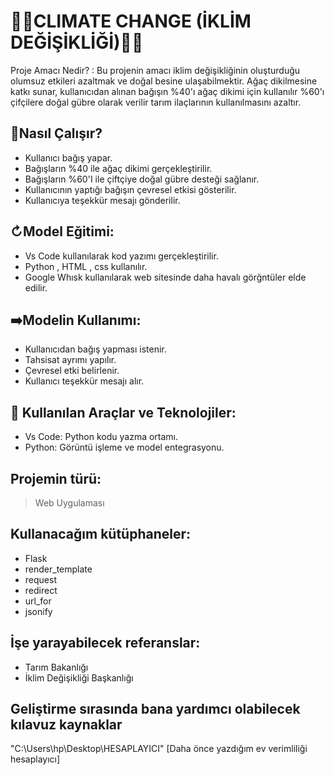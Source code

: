 # 🌅🌅CLIMATE CHANGE (İKLİM DEĞİŞİKLİĞİ)🌅🌅

Proje Amacı Nedir? : Bu projenin amacı iklim değişikliğinin oluşturduğu olumsuz etkileri azaltmak ve doğal besine ulaşabilmektir. Ağaç dikilmesine katkı sunar, kullanıcıdan alınan bağışın %40'ı ağaç dikimi için kullanılır %60'ı çifçilere doğal gübre olarak verilir tarım ilaçlarının kullanılmasını azaltır.

## 🔎Nasıl Çalışır?
* Kullanıcı bağış yapar.
* Bağışların %40 ile ağaç dikimi gerçekleştirilir.
* Bağışların %60'I ile çiftçiye doğal gübre desteği sağlanır.
* Kullanıcının yaptığı bağışın çevresel etkisi gösterilir.
* Kullanıcıya teşekkür mesajı gönderilir.

## ↻Model Eğitimi:
* Vs Code kullanılarak kod yazımı gerçekleştirilir.
* Python , HTML , css kullanılır.
* Google Whısk kullanılarak web sitesinde daha havalı görğntüler elde edilir.

## ➡️Modelin Kullanımı:
* Kullanıcıdan bağış yapması istenir.
* Tahsisat ayrımı yapılır.
* Çevresel etki belirlenir.
* Kullanıcı teşekkür mesajı alır.

## 🧰 Kullanılan Araçlar ve Teknolojiler:
* Vs Code: Python kodu yazma ortamı.
* Python: Görüntü işleme ve model entegrasyonu.

## Projemin türü:
> Web Uygulaması

## Kullanacağım kütüphaneler:
- Flask
- render_template
- request
- redirect
- url_for
- jsonify

## İşe yarayabilecek referanslar:
- Tarım Bakanlığı
- İklim Değişikliği Başkanlığı

## Geliştirme sırasında bana yardımcı olabilecek kılavuz kaynaklar
"C:\Users\hp\Desktop\HESAPLAYICI" [Daha önce yazdığım ev verimliliği hesaplayıcı]
